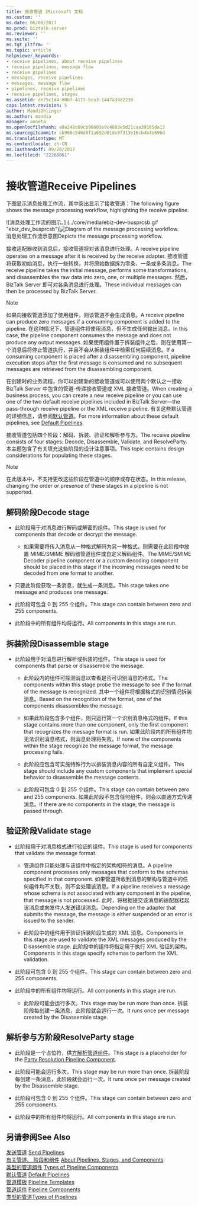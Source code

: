 ```yaml
---
title: 接收管道 |Microsoft 文档
ms.custom: ''
ms.date: 06/08/2017
ms.prod: biztalk-server
ms.reviewer: ''
ms.suite: ''
ms.tgt_pltfrm: ''
ms.topic: article
helpviewer_keywords:
- receive pipelines, about receive pipelines
- receive pipelines, message flow
- receive pipelines
- messages, receive pipelines
- messages, message flow
- pipelines, receive pipelines
- receive pipelines, stages
ms.assetid: ee75c1d4-00b7-4177-bca3-1447a39d2238
caps.latest.revision: 5
author: MandiOhlinger
ms.author: mandia
manager: anneta
ms.openlocfilehash: a0a248c69cb96603e9c4883e5d21caa39165da13
ms.sourcegitcommit: cb908c540d8f1a692d01dc8f313e16cb4b4e696d
ms.translationtype: MT
ms.contentlocale: zh-CN
ms.lasthandoff: 09/20/2017
ms.locfileid: "22268861"
---
```

# <a name="receive-pipelines"></a><span data-ttu-id="5f61b-102">接收管道</span><span class="sxs-lookup"><span data-stu-id="5f61b-102">Receive Pipelines</span></span>
<span data-ttu-id="5f61b-103">下图显示消息处理工作流，其中突出显示了接收管道：</span><span class="sxs-lookup"><span data-stu-id="5f61b-103">The following figure shows the message processing workflow, highlighting the receive pipeline.</span></span>  
  
 <span data-ttu-id="5f61b-104">![消息处理工作流的图示。] (../core/media/ebiz-dev-busprcsb.gif "ebiz_dev_busprcsb")</span><span class="sxs-lookup"><span data-stu-id="5f61b-104">![Diagram of the message processing workflow.](../core/media/ebiz-dev-busprcsb.gif "ebiz_dev_busprcsb")</span></span>  
<span data-ttu-id="5f61b-105">消息处理工作流示意图</span><span class="sxs-lookup"><span data-stu-id="5f61b-105">Depicts the message processing workflow.</span></span>  
  
 <span data-ttu-id="5f61b-106">接收适配器收到消息后，接收管道将对该消息进行处理。</span><span class="sxs-lookup"><span data-stu-id="5f61b-106">A receive pipeline operates on a message after it is received by the receive adapter.</span></span> <span data-ttu-id="5f61b-107">接收管道将获取初始消息，执行一些转换，并将原始数据拆为零条、一条或多条消息。</span><span class="sxs-lookup"><span data-stu-id="5f61b-107">The receive pipeline takes the initial message, performs some transformations, and disassembles the raw data into zero, one, or multiple messages.</span></span> <span data-ttu-id="5f61b-108">然后，BizTalk Server 即可对各条消息进行处理。</span><span class="sxs-lookup"><span data-stu-id="5f61b-108">These individual messages can then be processed by BizTalk Server.</span></span>  
  
> [!NOTE]
>  <span data-ttu-id="5f61b-109">如果向接收管道添加了使用组件，则该管道不会生成消息。</span><span class="sxs-lookup"><span data-stu-id="5f61b-109">A receive pipeline can produce zero messages if a consuming component is added to the pipeline.</span></span> <span data-ttu-id="5f61b-110">在这种情况下，管道组件将使用消息，但不生成任何输出消息。</span><span class="sxs-lookup"><span data-stu-id="5f61b-110">In this case, the pipeline component consumes the message and does not produce any output messages.</span></span> <span data-ttu-id="5f61b-111">如果使用组件置于拆装组件之后，则在使用第一个消息后将停止管道执行，并且不会从拆装组件中检索任何后续消息。</span><span class="sxs-lookup"><span data-stu-id="5f61b-111">If a consuming component is placed after a disassembling component, pipeline execution stops after the first message is consumed and no subsequent messages are retrieved from the disassembling component.</span></span>  
  
 <span data-ttu-id="5f61b-112">在创建时的业务流程，你可以创建新的接收管道或可以使用两个默认之一接收 BizTalk Server 中包含的管道-传递接收管道或 XML 接收管道。</span><span class="sxs-lookup"><span data-stu-id="5f61b-112">When creating a business process, you can create a new receive pipeline or you can use one of the two default receive pipelines included in BizTalk Server—the pass-through receive pipeline or the XML receive pipeline.</span></span> <span data-ttu-id="5f61b-113">有关这些默认管道的详细信息，请参阅[默认管道](../core/default-pipelines.md)。</span><span class="sxs-lookup"><span data-stu-id="5f61b-113">For more information about these default pipelines, see [Default Pipelines](../core/default-pipelines.md).</span></span>  
  
 <span data-ttu-id="5f61b-114">接收管道包括四个阶段：解码、拆装、验证和解析参与方。</span><span class="sxs-lookup"><span data-stu-id="5f61b-114">The receive pipeline consists of four stages: Decode, Disassemble, Validate, and ResolveParty.</span></span> <span data-ttu-id="5f61b-115">本主题包含了有关填充这些阶段的设计注意事项。</span><span class="sxs-lookup"><span data-stu-id="5f61b-115">This topic contains design considerations for populating these stages.</span></span>  
  
> [!NOTE]
>  <span data-ttu-id="5f61b-116">在此版本中，不支持更改这些阶段在管道中的顺序或存在状态。</span><span class="sxs-lookup"><span data-stu-id="5f61b-116">In this release, changing the order or presence of these stages in a pipeline is not supported.</span></span>  
  
## <a name="decode-stage"></a><span data-ttu-id="5f61b-117">解码阶段</span><span class="sxs-lookup"><span data-stu-id="5f61b-117">Decode stage</span></span>  
  
-   <span data-ttu-id="5f61b-118">此阶段用于对消息进行解码或解密的组件。</span><span class="sxs-lookup"><span data-stu-id="5f61b-118">This stage is used for components that decode or decrypt the message.</span></span>  
  
    -   <span data-ttu-id="5f61b-119">如果需要将传入消息从一种格式解码为另一种格式，则需要在此阶段中放置 MIME/SMIME 解码器管道组件或自定义解码组件。</span><span class="sxs-lookup"><span data-stu-id="5f61b-119">The MIME/SMIME Decoder pipeline component or a custom decoding component should be placed in this stage if the incoming messages need to be decoded from one format to another.</span></span>  
  
-   <span data-ttu-id="5f61b-120">只要此阶段获取一条消息，就生成一条消息。</span><span class="sxs-lookup"><span data-stu-id="5f61b-120">This stage takes one message and produces one message.</span></span>  
  
-   <span data-ttu-id="5f61b-121">此阶段可包含 0 到 255 个组件。</span><span class="sxs-lookup"><span data-stu-id="5f61b-121">This stage can contain between zero and 255 components.</span></span>  
  
-   <span data-ttu-id="5f61b-122">此阶段中的所有组件均将运行。</span><span class="sxs-lookup"><span data-stu-id="5f61b-122">All components in this stage are run.</span></span>  
  
## <a name="disassemble-stage"></a><span data-ttu-id="5f61b-123">拆装阶段</span><span class="sxs-lookup"><span data-stu-id="5f61b-123">Disassemble stage</span></span>  
  
-   <span data-ttu-id="5f61b-124">此阶段用于对消息进行解析或拆装的组件。</span><span class="sxs-lookup"><span data-stu-id="5f61b-124">This stage is used for components that parse or disassemble the message.</span></span>  
  
    -   <span data-ttu-id="5f61b-125">此阶段内的组件可探测消息以查看是否可识别消息的格式。</span><span class="sxs-lookup"><span data-stu-id="5f61b-125">The components within this stage probe the message to see if the format of the message is recognized.</span></span> <span data-ttu-id="5f61b-126">其中一个组件将根据格式的识别情况拆装消息。</span><span class="sxs-lookup"><span data-stu-id="5f61b-126">Based on the recognition of the format, one of the components disassembles the message.</span></span>  
  
    -   <span data-ttu-id="5f61b-127">如果此阶段包含多个组件，则只运行第一个识别消息格式的组件。</span><span class="sxs-lookup"><span data-stu-id="5f61b-127">If this stage contains more than one component, only the first component that recognizes the message format is run.</span></span> <span data-ttu-id="5f61b-128">如果此阶段内的所有组件均无法识别消息格式，则消息处理将失败。</span><span class="sxs-lookup"><span data-stu-id="5f61b-128">If none of the components within the stage recognize the message format, the message processing fails.</span></span>  
  
    -   <span data-ttu-id="5f61b-129">此阶段应包含可实施特殊行为以拆装消息内容的所有自定义组件。</span><span class="sxs-lookup"><span data-stu-id="5f61b-129">This stage should include any custom components that implement special behavior to disassemble the message contents.</span></span>  
  
    -   <span data-ttu-id="5f61b-130">此阶段可包含 0 到 255 个组件。</span><span class="sxs-lookup"><span data-stu-id="5f61b-130">This stage can contain between zero and 255 components.</span></span> <span data-ttu-id="5f61b-131">如果此阶段不包含任何组件，则会以直通方式传递消息。</span><span class="sxs-lookup"><span data-stu-id="5f61b-131">If there are no components in the stage, the message is passed through.</span></span>  
  
## <a name="validate-stage"></a><span data-ttu-id="5f61b-132">验证阶段</span><span class="sxs-lookup"><span data-stu-id="5f61b-132">Validate stage</span></span>  
  
-   <span data-ttu-id="5f61b-133">此阶段用于对消息格式进行验证的组件。</span><span class="sxs-lookup"><span data-stu-id="5f61b-133">This stage is used for components that validate the message format.</span></span>  
  
    -   <span data-ttu-id="5f61b-134">管道组件只能处理与该组件中指定的架构相符的消息。</span><span class="sxs-lookup"><span data-stu-id="5f61b-134">A pipeline component processes only messages that conform to the schemas specified in that component.</span></span> <span data-ttu-id="5f61b-135">如果管道所收到消息的架构与管道中的任何组件均不关联，则不会处理该消息。</span><span class="sxs-lookup"><span data-stu-id="5f61b-135">If a pipeline receives a message whose schema is not associated with any component in the pipeline, that message is not processed.</span></span> <span data-ttu-id="5f61b-136">此时，将根据提交该消息的适配器挂起该消息或向发件人发送错误消息。</span><span class="sxs-lookup"><span data-stu-id="5f61b-136">Depending on the adapter that submits the message, the message is either suspended or an error is issued to the sender.</span></span>  
  
    -   <span data-ttu-id="5f61b-137">此阶段中的组件用于验证拆装阶段生成的 XML 消息。</span><span class="sxs-lookup"><span data-stu-id="5f61b-137">Components in this stage are used to validate the XML messages produced by the Disassemble stage.</span></span> <span data-ttu-id="5f61b-138">此阶段中的组件将指定用于执行 XML 验证的架构。</span><span class="sxs-lookup"><span data-stu-id="5f61b-138">Components in this stage specify schemas to perform the XML validation.</span></span>  
  
-   <span data-ttu-id="5f61b-139">此阶段可包含 0 到 255 个组件。</span><span class="sxs-lookup"><span data-stu-id="5f61b-139">This stage can contain between zero and 255 components.</span></span>  
  
-   <span data-ttu-id="5f61b-140">此阶段中的所有组件均将运行。</span><span class="sxs-lookup"><span data-stu-id="5f61b-140">All components in this stage are run.</span></span>  
  
    -   <span data-ttu-id="5f61b-141">此阶段可能会运行多次。</span><span class="sxs-lookup"><span data-stu-id="5f61b-141">This stage may be run more than once.</span></span> <span data-ttu-id="5f61b-142">拆装阶段每创建一条消息，此阶段就会运行一次。</span><span class="sxs-lookup"><span data-stu-id="5f61b-142">It runs once per message created by the Disassemble stage.</span></span>  
  
## <a name="resolveparty-stage"></a><span data-ttu-id="5f61b-143">解析参与方阶段</span><span class="sxs-lookup"><span data-stu-id="5f61b-143">ResolveParty stage</span></span>  
  
-   <span data-ttu-id="5f61b-144">此阶段是一个占位符，供[方解析管道组件](../core/party-resolution-pipeline-component.md)。</span><span class="sxs-lookup"><span data-stu-id="5f61b-144">This stage is a placeholder for the [Party Resolution Pipeline Component](../core/party-resolution-pipeline-component.md).</span></span>  
  
-   <span data-ttu-id="5f61b-145">此阶段可能会运行多次。</span><span class="sxs-lookup"><span data-stu-id="5f61b-145">This stage may be run more than once.</span></span> <span data-ttu-id="5f61b-146">拆装阶段每创建一条消息，此阶段就会运行一次。</span><span class="sxs-lookup"><span data-stu-id="5f61b-146">It runs once per message created by the Disassemble stage.</span></span>  
  
-   <span data-ttu-id="5f61b-147">此阶段可包含 0 到 255 个组件。</span><span class="sxs-lookup"><span data-stu-id="5f61b-147">This stage can contain between zero and 255 components.</span></span>  
  
-   <span data-ttu-id="5f61b-148">此阶段中的所有组件均将运行。</span><span class="sxs-lookup"><span data-stu-id="5f61b-148">All components in this stage are run.</span></span>  
  
## <a name="see-also"></a><span data-ttu-id="5f61b-149">另请参阅</span><span class="sxs-lookup"><span data-stu-id="5f61b-149">See Also</span></span>  
 <span data-ttu-id="5f61b-150">[发送管道](../core/send-pipelines.md) </span><span class="sxs-lookup"><span data-stu-id="5f61b-150">[Send Pipelines](../core/send-pipelines.md) </span></span>  
 <span data-ttu-id="5f61b-151">[有关管道、 阶段和组件](../core/about-pipelines-stages-and-components.md) </span><span class="sxs-lookup"><span data-stu-id="5f61b-151">[About Pipelines, Stages, and Components](../core/about-pipelines-stages-and-components.md) </span></span>  
 <span data-ttu-id="5f61b-152">[类型的管道组件](../core/types-of-pipeline-components.md) </span><span class="sxs-lookup"><span data-stu-id="5f61b-152">[Types of Pipeline Components](../core/types-of-pipeline-components.md) </span></span>  
 <span data-ttu-id="5f61b-153">[默认管道](../core/default-pipelines.md) </span><span class="sxs-lookup"><span data-stu-id="5f61b-153">[Default Pipelines](../core/default-pipelines.md) </span></span>  
 <span data-ttu-id="5f61b-154">[管道模板](../core/pipeline-templates.md) </span><span class="sxs-lookup"><span data-stu-id="5f61b-154">[Pipeline Templates](../core/pipeline-templates.md) </span></span>  
 <span data-ttu-id="5f61b-155">[管道组件](../core/pipeline-components.md) </span><span class="sxs-lookup"><span data-stu-id="5f61b-155">[Pipeline Components](../core/pipeline-components.md) </span></span>  
 [<span data-ttu-id="5f61b-156">类型的管道</span><span class="sxs-lookup"><span data-stu-id="5f61b-156">Types of Pipelines</span></span>](../core/types-of-pipelines.md)